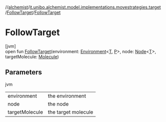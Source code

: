 //[alchemist](../../../index.md)/[it.unibo.alchemist.model.implementations.movestrategies.target](../index.md)/[FollowTarget](index.md)/[FollowTarget](-follow-target.md)

# FollowTarget

[jvm]\
open fun [FollowTarget](-follow-target.md)(environment: [Environment](../../it.unibo.alchemist.model.interfaces/-environment/index.md)<[T](index.md), [P](../../it.unibo.alchemist.model.interfaces/-route/index.md)>, node: [Node](../../it.unibo.alchemist.model.interfaces/-node/index.md)<[T](index.md)>, targetMolecule: [Molecule](../../it.unibo.alchemist.model.interfaces/-molecule/index.md))

## Parameters

jvm

| | |
|---|---|
| environment | the environment |
| node | the node |
| targetMolecule | the target molecule |
